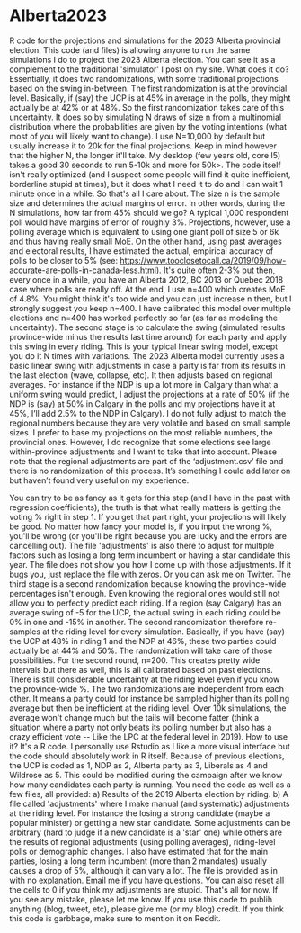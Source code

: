 # Alberta2023
R code for the projections and simulations for the 2023 Alberta provincial election.
This code (and files) is allowing anyone to run the same simulations I do to project the 2023 Alberta election. You can see it as a complement to the traditional 'simulator' I post on my site.
What does it do? Essentially, it does two randomizations, with some traditional projections based on the swing in-between.
The first randomization is at the provincial level. Basically, if (say) the UCP is at 45% in average in the polls, they might actually be at 42% or at 48%. So the first randomization takes care of this uncertainty. It does so by simulating N draws of size n from a multinomial distribution where the probabilities are given by the voting intentions (what most of you will likely want to change). I use N=10,000 by default but usually increase it to 20k for the final projections. Keep in mind however that the higher N, the longer it'll take. My desktop (few years old, core I5) takes a good 30 seconds to run 5-10k and more for 50k>. The code itself isn't really optimized (and I suspect some people will find it quite inefficient, borderline stupid at times), but it does what I need it to do and I can wait 1 minute once in a while. So that's all I care about.
The size n is the sample size and determines the actual margins of error. In other words, during the N simulations, how far from 45% should we go? A typical 1,000 respondent poll would have margins of error of roughly 3%. Projections, however, use a polling average which is equivalent to using one giant poll of size 5 or 6k and thus having really small MoE. On the other hand, using past averages and electoral results, I have estimated the actual, empirical accuracy of polls to be closer to 5% (see: https://www.tooclosetocall.ca/2019/09/how-accurate-are-polls-in-canada-less.html). It's quite often 2-3% but then, every once in a while, you have an Alberta 2012, BC 2013 or Quebec 2018 case where polls are really off. At the end, I use n=400 which creates MoE of 4.8%. You might think it's too wide and you can just increase n then, but I strongly suggest you keep n=400. I have calibrated this model over multiple elections and n=400 has worked perfectly so far (as far as modeling the uncertainty).
The second stage is to calculate the swing (simulated results province-wide minus the results last time around) for each party and apply this swing in every riding. This is your typical linear swing model, except you do it N times with variations. The 2023 Alberta model currently uses a basic linear swing with adjustments in case a party is far from its results in the last election (wave, collapse, etc). It then adjusts based on regional averages. For instance if the NDP is up a lot more in Calgary than what a uniform swing would predict, I adjust the projections at a rate of 50% (if the NDP is (say) at 50% in Calgary in the polls and my projections have it at 45%, I’ll add 2.5% to the NDP in Calgary). I do not fully adjust to match the regional numbers because they are very volatile and based on small sample sizes. I prefer to base my projections on the most reliable numbers, the provincial ones. However, I do recognize that some elections see large within-province adjustments and I want to take that into account. Please note that the regional adjustments are part of the ‘adjustment.csv’ file and there is no randomization of this process. It’s something I could add later on but haven’t found very useful on my experience.

You can try to be as fancy as it gets for this step (and I have in the past with regression coefficients), the truth is that what really matters is getting the voting % right in step 1. If you get that part right, your projections will likely be good. No matter how fancy your model is, if you input the wrong %, you'll be wrong (or you'll be right because you are lucky and the errors are cancelling out). The file 'adjustments' is also there to adjust for multiple factors such as losing a long term incumbent or having a star candidate this year. The file does not show you how I come up with those adjustments. If it bugs you, just replace the file with zeros. Or you can ask me on Twitter.
The third stage is a second randomization because knowing the province-wide percentages isn't enough. Even knowing the regional ones would still not allow you to perfectly predict each riding. If a region (say Calgary) has an average swing of -5 for the UCP, the actual swing in each riding could be 0% in one and -15% in another. The second randomization therefore re-samples at the riding level for every simulation. Basically, if you have (say) the UCP at 48% in riding 1 and the NDP at 46%, these two parties could actually be at 44% and 50%. The randomization will take care of those possibilities. For the second round, n=200. This creates pretty wide intervals but there as well, this is all calibrated based on past elections. There is still considerable uncertainty at the riding level even if you know the province-wide %.
The two randomizations are independent from each other. It means a party could for instance be sampled higher than its polling average but then be inefficient at the riding level. Over 10k simulations, the average won't change much but the tails will become fatter (think a situation where a party not only beats its polling number but also has a crazy efficient vote -- Like the LPC at the federal level in 2019).
How to use it? It's a R code. I personally use Rstudio as I like a more visual interface but the code should absolutely work in R itself.
Because of previous elections, the UCP is coded as 1, NDP as 2, Alberta party as 3, Liberals as 4 and Wildrose as 5. This could be modified during the campaign after we know how many candidates each party is running.
You need the code as well as a few files, all provided:
a) Results of the 2019 Alberta election by riding.
b) A file called 'adjustments' where I make manual (and systematic) adjustments at the riding level. For instance the losing a strong candidate (maybe a popular minister) or getting a new star candidate. Some adjustments can be arbitrary (hard to judge if a new candidate is a 'star' one) while others are the results of regional adjustments (using polling averages), riding-level polls or demographic changes. I also have estimated that for the main parties, losing a long term incumbent (more than 2 mandates) usually causes a drop of 5%, although it can vary a lot. The file is provided as in with no explanation. Email me if you have questions. You can also reset all the cells to 0 if you think my adjustments are stupid.
That's all for now. If you see any mistake, please let me know. If you use this code to publih anything (blog, tweet, etc), please give me (or my blog) credit. If you think this code is garbbage, make sure to mention it on Reddit.

